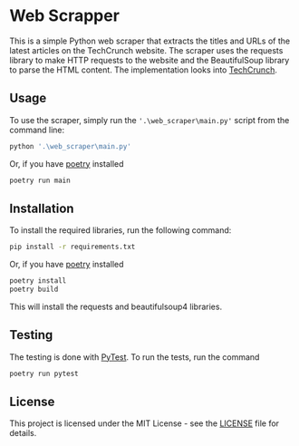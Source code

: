 # Web Scrapper

This is a simple Python web scraper that extracts the titles and URLs of the latest articles on the TechCrunch website. The scraper uses the requests library to make HTTP requests to the website and the BeautifulSoup library to parse the HTML content. The implementation looks into [TechCrunch](https://techcrunch.com).

## Usage

To use the scraper, simply run the `'.\web_scraper\main.py'` script from the command line:

```bash
python '.\web_scraper\main.py'
```

Or, if you have [poetry][poetry] installed

```bash
poetry run main
```

## Installation

To install the required libraries, run the following command:

```bash
pip install -r requirements.txt
```

Or, if you have [poetry][poetry] installed

```bash
poetry install
poetry build
```

This will install the requests and beautifulsoup4 libraries.

## Testing

The testing is done with [PyTest][pytest]. To run the tests, run the command

```bash
poetry run pytest
```

## License

This project is licensed under the MIT License - see the [LICENSE](./LICENSE) file for details.

<!-- Link Definitions -->

[poetry]: https://python-poetry.org/
[pytest]: https://docs.pytest.org/
